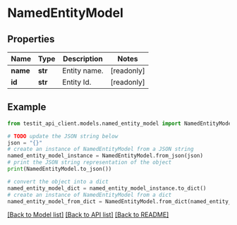 # NamedEntityModel


## Properties

Name | Type | Description | Notes
------------ | ------------- | ------------- | -------------
**name** | **str** | Entity name. | [readonly] 
**id** | **str** | Entity Id. | [readonly] 

## Example

```python
from testit_api_client.models.named_entity_model import NamedEntityModel

# TODO update the JSON string below
json = "{}"
# create an instance of NamedEntityModel from a JSON string
named_entity_model_instance = NamedEntityModel.from_json(json)
# print the JSON string representation of the object
print(NamedEntityModel.to_json())

# convert the object into a dict
named_entity_model_dict = named_entity_model_instance.to_dict()
# create an instance of NamedEntityModel from a dict
named_entity_model_from_dict = NamedEntityModel.from_dict(named_entity_model_dict)
```
[[Back to Model list]](../README.md#documentation-for-models) [[Back to API list]](../README.md#documentation-for-api-endpoints) [[Back to README]](../README.md)


